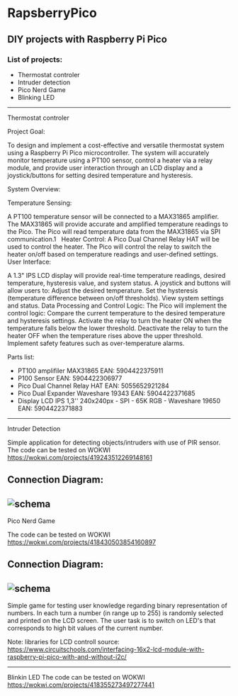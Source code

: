 # RapsberryPico
## DIY projects with Raspberry Pi Pico

### List of projects:
- Thermostat controler
- Intruder detection
- Pico Nerd Game
- Blinking LED

---
 Thermostat controler

Project Goal:

To design and implement a cost-effective and versatile thermostat system using a Raspberry Pi Pico microcontroller. The system will accurately monitor temperature using a PT100 sensor, control a heater via a relay module, and provide user interaction through an LCD display and a joystick/buttons for setting desired temperature and hysteresis.

System Overview:

Temperature Sensing:

A PT100 temperature sensor will be connected to a MAX31865 amplifier.
The MAX31865 will provide accurate and amplified temperature readings to the Pico.
The Pico will read temperature data from the MAX31865 via SPI communication.1   
Heater Control: A Pico Dual Channel Relay HAT will be used to control the heater.
The Pico will control the relay to switch the heater on/off based on temperature readings and user-defined settings.
User Interface:

A 1.3" IPS LCD display will provide real-time temperature readings, desired temperature, hysteresis value, and system status.
A joystick and buttons will allow users to: 
Adjust the desired temperature.
Set the hysteresis (temperature difference between on/off thresholds).
View system settings and status.
Data Processing and Control Logic:
The Pico will implement the control logic:
Compare the current temperature to the desired temperature and hysteresis settings.
Activate the relay to turn the heater ON when the temperature falls below the lower threshold.
Deactivate the relay to turn the heater OFF when the temperature rises above the upper threshold.
Implement safety features such as over-temperature alarms.

 Parts list:

 - PT100 amplifiler MAX31865 EAN: 5904422375911
 - P100 Sensor EAN: 5904422306977
 - Pico Dual Channel Relay HAT  EAN: 5055652921284
 - Pico Dual Expander Waveshare 19343 EAN: 5904422371685
 - Display LCD IPS 1,3'' 240x240px - SPI - 65K RGB - Waveshare 19650 EAN: 5904422371883
---
Intruder Detection

 Simple application for detecting objects/intruders with use of PIR sensor.
 The code can be tested on WOKWI https://wokwi.com/projects/419243512269148161

 Connection Diagram: 
 ---
 ![schema](img/intruder_detect_schema.png)
 ---
Pico Nerd Game

 The code can be tested on WOKWI https://wokwi.com/projects/418430503854160897

 Connection Diagram: 
 ---
 ![schema](img/nerd_game_schema.png)
 ---
 Simple game for testing user knowledge regarding binary representation of numbers.
 In each turn a number (in range up to 255) is randomly selected and printed on the LCD screen. 
 The user task is to switch on LED's that corresponds to high bit values of the current number.

 Note: libraries for LCD controll source: https://www.circuitschools.com/interfacing-16x2-lcd-module-with-raspberry-pi-pico-with-and-without-i2c/ 

---
Blinkin LED
The code can be tested on WOKWI https://wokwi.com/projects/418355273497277441

